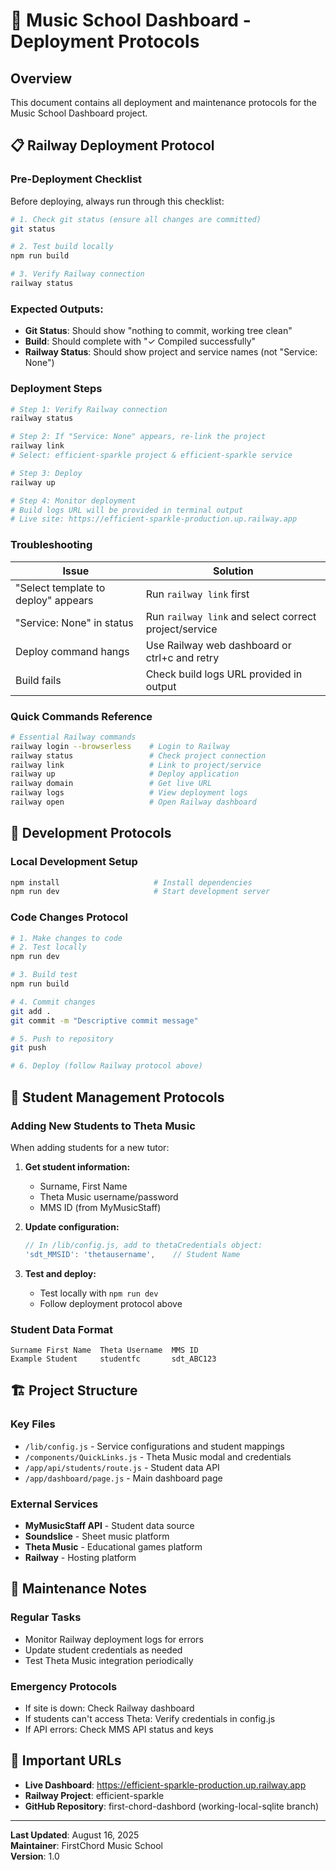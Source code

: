 # 🚀 Music School Dashboard - Deployment Protocols

## Overview
This document contains all deployment and maintenance protocols for the Music School Dashboard project.

## 📋 Railway Deployment Protocol

### Pre-Deployment Checklist
Before deploying, always run through this checklist:

```bash
# 1. Check git status (ensure all changes are committed)
git status

# 2. Test build locally
npm run build

# 3. Verify Railway connection
railway status
```

### Expected Outputs:
- **Git Status**: Should show "nothing to commit, working tree clean"
- **Build**: Should complete with "✓ Compiled successfully"
- **Railway Status**: Should show project and service names (not "Service: None")

### Deployment Steps

```bash
# Step 1: Verify Railway connection
railway status

# Step 2: If "Service: None" appears, re-link the project
railway link
# Select: efficient-sparkle project & efficient-sparkle service

# Step 3: Deploy
railway up

# Step 4: Monitor deployment
# Build logs URL will be provided in terminal output
# Live site: https://efficient-sparkle-production.up.railway.app
```

### Troubleshooting

| Issue | Solution |
|-------|----------|
| "Select template to deploy" appears | Run `railway link` first |
| "Service: None" in status | Run `railway link` and select correct project/service |
| Deploy command hangs | Use Railway web dashboard or ctrl+c and retry |
| Build fails | Check build logs URL provided in output |

### Quick Commands Reference

```bash
# Essential Railway commands
railway login --browserless    # Login to Railway
railway status                 # Check project connection
railway link                   # Link to project/service
railway up                     # Deploy application
railway domain                 # Get live URL
railway logs                   # View deployment logs
railway open                   # Open Railway dashboard
```

## 🔧 Development Protocols

### Local Development Setup
```bash
npm install                     # Install dependencies
npm run dev                     # Start development server
```

### Code Changes Protocol
```bash
# 1. Make changes to code
# 2. Test locally
npm run dev

# 3. Build test
npm run build

# 4. Commit changes
git add .
git commit -m "Descriptive commit message"

# 5. Push to repository
git push

# 6. Deploy (follow Railway protocol above)
```

## 🎯 Student Management Protocols

### Adding New Students to Theta Music

When adding students for a new tutor:

1. **Get student information:**
   - Surname, First Name
   - Theta Music username/password
   - MMS ID (from MyMusicStaff)

2. **Update configuration:**
   ```javascript
   // In /lib/config.js, add to thetaCredentials object:
   'sdt_MMSID': 'thetausername',    // Student Name
   ```

3. **Test and deploy:**
   - Test locally with `npm run dev`
   - Follow deployment protocol above

### Student Data Format
```
Surname	First Name	Theta Username	MMS ID
Example	Student	    studentfc	    sdt_ABC123
```

## 🏗️ Project Structure

### Key Files
- `/lib/config.js` - Service configurations and student mappings
- `/components/QuickLinks.js` - Theta Music modal and credentials
- `/app/api/students/route.js` - Student data API
- `/app/dashboard/page.js` - Main dashboard page

### External Services
- **MyMusicStaff API** - Student data source
- **Soundslice** - Sheet music platform
- **Theta Music** - Educational games platform
- **Railway** - Hosting platform

## 📝 Maintenance Notes

### Regular Tasks
- Monitor Railway deployment logs for errors
- Update student credentials as needed
- Test Theta Music integration periodically

### Emergency Protocols
- If site is down: Check Railway dashboard
- If students can't access Theta: Verify credentials in config.js
- If API errors: Check MMS API status and keys

## 🔗 Important URLs

- **Live Dashboard**: https://efficient-sparkle-production.up.railway.app
- **Railway Project**: efficient-sparkle
- **GitHub Repository**: first-chord-dashbord (working-local-sqlite branch)

---

**Last Updated**: August 16, 2025  
**Maintainer**: FirstChord Music School  
**Version**: 1.0
